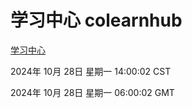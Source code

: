 # 学习中心 colearnhub
[学习中心](http://219.139.197.74:56308/colearnhub/)

2024年 10月 28日 星期一 14:00:02 CST

2024年 10月 28日 星期一 06:00:02 GMT
